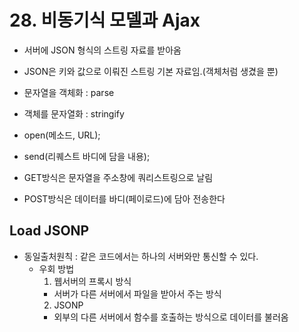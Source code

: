 # 28. 비동기식 모델과 Ajax

- 서버에 JSON 형식의 스트링 자료를 받아옴
- JSON은 키와 값으로 이뤄진 스트링 기본 자료임.(객체처럼 생겼을 뿐)

- 문자열을 객체화 : parse
- 객체를 문자열화 : stringify

- open(메소드, URL);
- send(리퀘스트 바디에 담을 내용);

- GET방식은 문자열을 주소창에 쿼리스트링으로 날림
- POST방식은 데이터를 바디(페이로드)에 담아 전송한다

## Load JSONP

- 동일출처원칙 : 같은 코드에서는 하나의 서버와만 통신할 수 있다.
  - 우회 방법
    1. 웹서버의 프록시 방식
      - 서버가 다른 서버에서 파일을 받아서 주는 방식
    2. JSONP
      - 외부의 다른 서버에서 함수를 호출하는 방식으로 데이터를 불러옴

